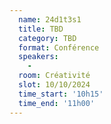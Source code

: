 ```yaml
---
  name: 24d1t3s1
  title: TBD
  category: TBD
  format: Conférence
  speakers: 
    - 
  room: Créativité
  slot: 10/10/2024
  time_start: '10h15'
  time_end: '11h00'
---
```

